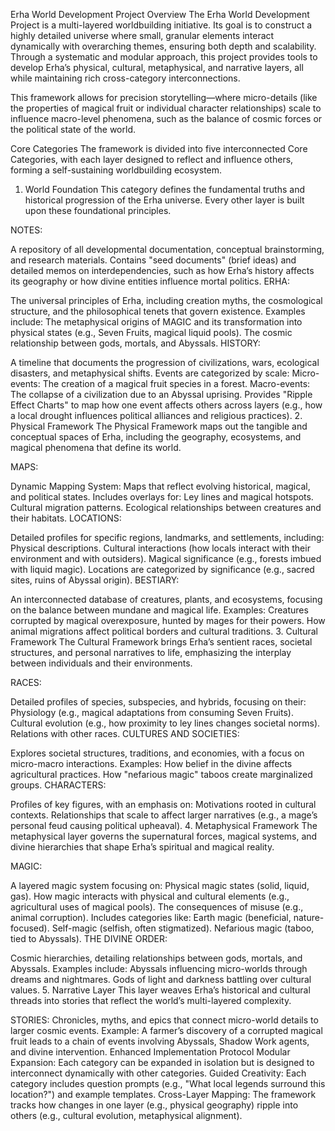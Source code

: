 Erha World Development Project
Overview
The Erha World Development Project is a multi-layered worldbuilding initiative. Its goal is to construct a highly detailed universe where small, granular elements interact dynamically with overarching themes, ensuring both depth and scalability. Through a systematic and modular approach, this project provides tools to develop Erha’s physical, cultural, metaphysical, and narrative layers, all while maintaining rich cross-category interconnections.

This framework allows for precision storytelling—where micro-details (like the properties of magical fruit or individual character relationships) scale to influence macro-level phenomena, such as the balance of cosmic forces or the political state of the world.

Core Categories
The framework is divided into five interconnected Core Categories, with each layer designed to reflect and influence others, forming a self-sustaining worldbuilding ecosystem.

1. World Foundation
This category defines the fundamental truths and historical progression of the Erha universe. Every other layer is built upon these foundational principles.

NOTES:

A repository of all developmental documentation, conceptual brainstorming, and research materials.
Contains "seed documents" (brief ideas) and detailed memos on interdependencies, such as how Erha’s history affects its geography or how divine entities influence mortal politics.
ERHA:

The universal principles of Erha, including creation myths, the cosmological structure, and the philosophical tenets that govern existence.
Examples include:
The metaphysical origins of MAGIC and its transformation into physical states (e.g., Seven Fruits, magical liquid pools).
The cosmic relationship between gods, mortals, and Abyssals.
HISTORY:

A timeline that documents the progression of civilizations, wars, ecological disasters, and metaphysical shifts.
Events are categorized by scale:
Micro-events: The creation of a magical fruit species in a forest.
Macro-events: The collapse of a civilization due to an Abyssal uprising.
Provides "Ripple Effect Charts" to map how one event affects others across layers (e.g., how a local drought influences political alliances and religious practices).
2. Physical Framework
The Physical Framework maps out the tangible and conceptual spaces of Erha, including the geography, ecosystems, and magical phenomena that define its world.

MAPS:

Dynamic Mapping System: Maps that reflect evolving historical, magical, and political states.
Includes overlays for:
Ley lines and magical hotspots.
Cultural migration patterns.
Ecological relationships between creatures and their habitats.
LOCATIONS:

Detailed profiles for specific regions, landmarks, and settlements, including:
Physical descriptions.
Cultural interactions (how locals interact with their environment and with outsiders).
Magical significance (e.g., forests imbued with liquid magic).
Locations are categorized by significance (e.g., sacred sites, ruins of Abyssal origin).
BESTIARY:

An interconnected database of creatures, plants, and ecosystems, focusing on the balance between mundane and magical life.
Examples:
Creatures corrupted by magical overexposure, hunted by mages for their powers.
How animal migrations affect political borders and cultural traditions.
3. Cultural Framework
The Cultural Framework brings Erha’s sentient races, societal structures, and personal narratives to life, emphasizing the interplay between individuals and their environments.

RACES:

Detailed profiles of species, subspecies, and hybrids, focusing on their:
Physiology (e.g., magical adaptations from consuming Seven Fruits).
Cultural evolution (e.g., how proximity to ley lines changes societal norms).
Relations with other races.
CULTURES AND SOCIETIES:

Explores societal structures, traditions, and economies, with a focus on micro-macro interactions.
Examples:
How belief in the divine affects agricultural practices.
How "nefarious magic" taboos create marginalized groups.
CHARACTERS:

Profiles of key figures, with an emphasis on:
Motivations rooted in cultural contexts.
Relationships that scale to affect larger narratives (e.g., a mage’s personal feud causing political upheaval).
4. Metaphysical Framework
The metaphysical layer governs the supernatural forces, magical systems, and divine hierarchies that shape Erha’s spiritual and magical reality.

MAGIC:

A layered magic system focusing on:
Physical magic states (solid, liquid, gas).
How magic interacts with physical and cultural elements (e.g., agricultural uses of magical pools).
The consequences of misuse (e.g., animal corruption).
Includes categories like:
Earth magic (beneficial, nature-focused).
Self-magic (selfish, often stigmatized).
Nefarious magic (taboo, tied to Abyssals).
THE DIVINE ORDER:

Cosmic hierarchies, detailing relationships between gods, mortals, and Abyssals.
Examples include:
Abyssals influencing micro-worlds through dreams and nightmares.
Gods of light and darkness battling over cultural values.
5. Narrative Layer
This layer weaves Erha’s historical and cultural threads into stories that reflect the world’s multi-layered complexity.

STORIES:
Chronicles, myths, and epics that connect micro-world details to larger cosmic events.
Example:
A farmer’s discovery of a corrupted magical fruit leads to a chain of events involving Abyssals, Shadow Work agents, and divine intervention.
Enhanced Implementation Protocol
Modular Expansion:
Each category can be expanded in isolation but is designed to interconnect dynamically with other categories.
Guided Creativity:
Each category includes question prompts (e.g., "What local legends surround this location?") and example templates.
Cross-Layer Mapping:
The framework tracks how changes in one layer (e.g., physical geography) ripple into others (e.g., cultural evolution, metaphysical alignment).
